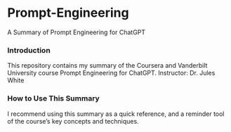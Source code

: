 # Prompt-Engineering
A Summary of Prompt Engineering for ChatGPT

### Introduction
This repository contains my summary of the Coursera and Vanderbilt University course Prompt Engineering for ChatGPT.
Instructor: Dr. Jules White

### How to Use This Summary
I recommend using this summary as a quick reference, and a reminder tool of the course’s key concepts and techniques.
